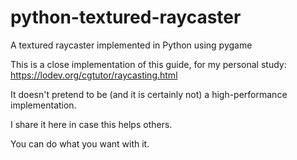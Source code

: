 # python-textured-raycaster
A textured raycaster implemented in Python using pygame

This is a close implementation of this guide, for my personal study: https://lodev.org/cgtutor/raycasting.html

It doesn't pretend to be (and it is certainly not) a high-performance implementation.

I share it here in case this helps others.

You can do what you want with it.
